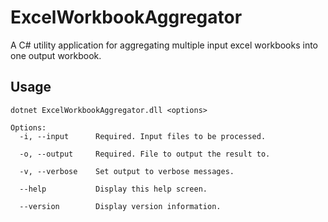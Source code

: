 # ExcelWorkbookAggregator
A C# utility application for aggregating multiple input excel workbooks into one output workbook.

## Usage

```
dotnet ExcelWorkbookAggregator.dll <options>

Options:
  -i, --input      Required. Input files to be processed.

  -o, --output     Required. File to output the result to.

  -v, --verbose    Set output to verbose messages.

  --help           Display this help screen.

  --version        Display version information.
```